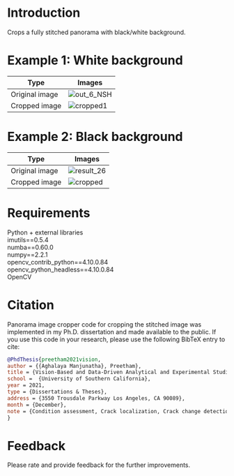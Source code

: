 # Introduction
Crops a fully stitched panorama with black/white background.

# Example 1: White background
| Type | Images |
| --- | --- |
| Original image | ![out_6_NSH](https://user-images.githubusercontent.com/28588878/143262116-10a768b1-d791-4758-86a9-2d2b906e8644.jpg) |
| Cropped image | ![cropped1](https://user-images.githubusercontent.com/28588878/143262859-213860cb-1e2f-4986-9c2d-e1bec2d368a2.jpg) |

# Example 2: Black background
| Type | Images |
| --- | --- |
| Original image | ![result_26](https://user-images.githubusercontent.com/28588878/143264138-cbb7b009-569b-426e-81f2-14d8eacad415.jpg) |
| Cropped image | ![cropped](https://user-images.githubusercontent.com/28588878/143264182-d472d40c-8b24-4728-8304-42a7cfbbfed8.jpg) |

# Requirements
Python + external libraries <br />
imutils==0.5.4 <br />
numba==0.60.0 <br />
numpy==2.2.1 <br />
opencv_contrib_python==4.10.0.84 <br />
opencv_python_headless==4.10.0.84 <br />
OpenCV <br />

# Citation
Panorama image cropper code for cropping the stitched image was implemented in my Ph.D. dissertation and made available to the public. If you use this code in your research, please use the following BibTeX entry to cite:
```bibtex
@PhdThesis{preetham2021vision,
author = {{Aghalaya Manjunatha}, Preetham},
title = {Vision-Based and Data-Driven Analytical and Experimental Studies into Condition Assessment and Change Detection of Evolving Civil, Mechanical and Aerospace Infrastructures},
school =  {University of Southern California},
year = 2021,
type = {Dissertations & Theses},
address = {3550 Trousdale Parkway Los Angeles, CA 90089},
month = {December},
note = {Condition assessment, Crack localization, Crack change detection, Synthetic crack generation, Sewer pipe condition assessment, Mechanical systems defect detection and quantification}
}
```

# Feedback
Please rate and provide feedback for the further improvements.
